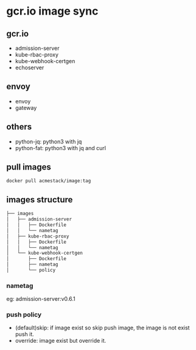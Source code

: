 # gcr.io image sync

## gcr.io

- admission-server
- kube-rbac-proxy
- kube-webhook-certgen
- echoserver

## envoy

- envoy
- gateway

## others

- python-jq: python3 with jq
- python-fat: python3 with jq and curl

## pull images

`docker pull acmestack/image:tag`

## images structure

```bash
├── images
│   ├── admission-server
│   │   ├── Dockerfile
│   │   └── nametag
│   ├── kube-rbac-proxy
│   │   ├── Dockerfile
│   │   └── nametag
│   └── kube-webhook-certgen
│       ├── Dockerfile
│       ├── nametag
│       └── policy
```

### nametag

eg: admission-server:v0.6.1

### push policy

- (default)skip: if image exist so skip push image, the image is not exist push it.
- override: image exist but override it.
